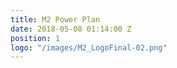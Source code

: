 ```yaml
---
title: M2 Power Plan
date: 2018-05-08 01:14:00 Z
position: 1
logo: "/images/M2_LogoFinal-02.png"
---
```


